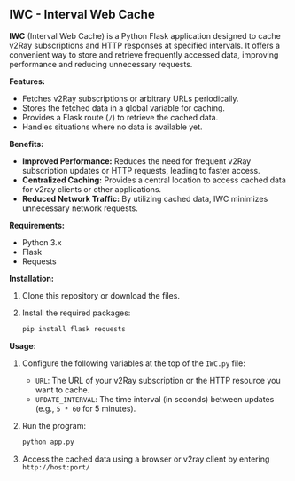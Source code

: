 ## IWC - Interval Web Cache

**IWC** (Interval Web Cache) is a Python Flask application designed to cache v2Ray subscriptions and HTTP responses at specified intervals. It offers a convenient way to store and retrieve frequently accessed data, improving performance and reducing unnecessary requests.

**Features:**

* Fetches v2Ray subscriptions or arbitrary URLs periodically.
* Stores the fetched data in a global variable for caching.
* Provides a Flask route (`/`) to retrieve the cached data.
* Handles situations where no data is available yet.

**Benefits:**

* **Improved Performance:** Reduces the need for frequent v2Ray subscription updates or HTTP requests, leading to faster access.
* **Centralized Caching:** Provides a central location to access cached data for v2ray clients or other applications.
* **Reduced Network Traffic:** By utilizing cached data, IWC minimizes unnecessary network requests.

**Requirements:**

* Python 3.x
* Flask
* Requests

**Installation:**

1. Clone this repository or download the files.
2. Install the required packages:

   ```bash
   pip install flask requests
   ```

**Usage:**

1. Configure the following variables at the top of the `IWC.py` file:

   * `URL`: The URL of your v2Ray subscription or the HTTP resource you want to cache.
   * `UPDATE_INTERVAL`: The time interval (in seconds) between updates (e.g., `5 * 60` for 5 minutes).

2. Run the program:

   ```bash
   python app.py
   ```

3. Access the cached data using a browser or v2ray client by entering `http://host:port/`

